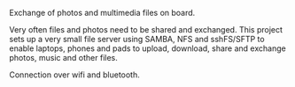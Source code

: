 Exchange of photos and multimedia files on board.

Very often files and photos need to be shared and exchanged. This project sets up a very small file server using SAMBA, NFS and sshFS/SFTP to enable laptops, phones and pads to upload, download, share and exchange photos, music and other files.

Connection over wifi and bluetooth. 


